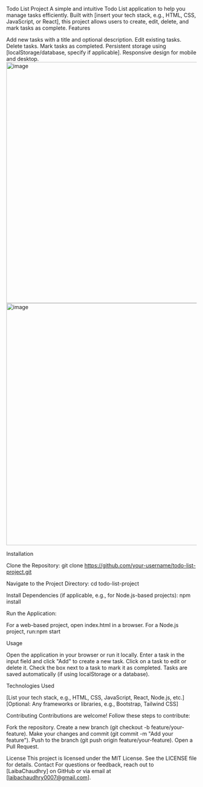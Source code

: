 Todo List Project
A simple and intuitive Todo List application to help you manage tasks efficiently. Built with [insert your tech stack, e.g., HTML, CSS, JavaScript, or React], this project allows users to create, edit, delete, and mark tasks as complete.
Features

Add new tasks with a title and optional description.
Edit existing tasks.
Delete tasks.
Mark tasks as completed.
Persistent storage using [localStorage/database, specify if applicable].
Responsive design for mobile and desktop.
<img width="1323" height="639" alt="image" src="https://github.com/user-attachments/assets/036c3740-90fe-45f8-b3dc-52582b75474c" />
<img width="1333" height="642" alt="image" src="https://github.com/user-attachments/assets/96253acb-87a5-498a-a417-f29be8fbad68" />

Installation

Clone the Repository:
git clone https://github.com/your-username/todo-list-project.git


Navigate to the Project Directory:
cd todo-list-project


Install Dependencies (if applicable, e.g., for Node.js-based projects):
npm install


Run the Application:

For a web-based project, open index.html in a browser.
For a Node.js project, run:npm start





Usage

Open the application in your browser or run it locally.
Enter a task in the input field and click "Add" to create a new task.
Click on a task to edit or delete it.
Check the box next to a task to mark it as completed.
Tasks are saved automatically (if using localStorage or a database).

Technologies Used

[List your tech stack, e.g., HTML, CSS, JavaScript, React, Node.js, etc.]
[Optional: Any frameworks or libraries, e.g., Bootstrap, Tailwind CSS]

Contributing
Contributions are welcome! Follow these steps to contribute:

Fork the repository.
Create a new branch (git checkout -b feature/your-feature).
Make your changes and commit (git commit -m "Add your feature").
Push to the branch (git push origin feature/your-feature).
Open a Pull Request.

License
This project is licensed under the MIT License. See the LICENSE file for details.
Contact
For questions or feedback, reach out to [LaibaChaudhry] on GitHub or via email at [laibachaudhry0007@gmail.com].
